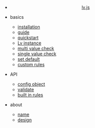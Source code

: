 - [<div style="display: flex; justify-content: center;">lv.js</div>](/en/)

- basics

  - [installation](en/basics/installation.md)
  - [guide](en/basics/guide.md)
  - [quickstart](en/basics/quickstart.md)
  - [Lv instance](en/basics/instance.md)
  - [multi value check](en/basics/multi-value-check.md)
  - [single value check](en/basics/single-value-check.md)
  - [set default](en/basics/set-default.md)
  - [custom rules](en/basics/custom-rules.md)

- API

  - [config object](en/api/config-object.md)
  - [validate](en/api/validate.md)
  - [built in rules](en/api/built-in-rules.md)

- about

  - [name](en/about/name.md)
  - [design](en/about/design.md)
